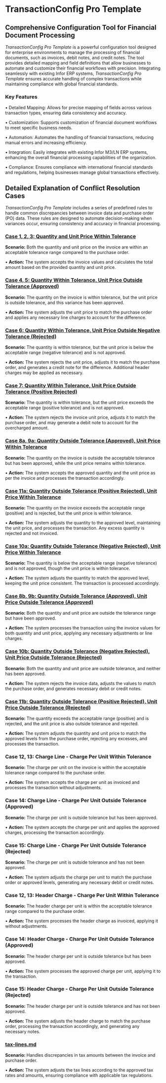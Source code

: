 # TransactionConfig Pro Template

## Comprehensive Configuration Tool for Financial Document Processing

_TransactionConfig Pro Template_ is a powerful configuration tool designed for enterprise environments to manage the processing of financial documents, such as invoices, debit notes, and credit notes. The tool provides detailed mapping and field definitions that allow businesses to automate and customize their financial workflows with precision. Integrating seamlessly with existing Infor ERP systems, _TransactionConfig Pro Template_ ensures accurate handling of complex transactions while maintaining compliance with global financial standards.

### Key Features

• Detailed Mapping: Allows for precise mapping of fields across various transaction types, ensuring data consistency and accuracy.

• Customization: Supports customization of financial document workflows to meet specific business needs.

• Automation: Automates the handling of financial transactions, reducing manual errors and increasing efficiency.

• Integration: Easily integrates with existing Infor M3/LN ERP systems, enhancing the overall financial processing capabilities of the organization.

• Compliance: Ensures compliance with international financial standards and regulations, helping businesses manage global transactions effectively.



## Detailed Explanation of Conflict Resolution Cases

_TransactionConfig Pro Template_ includes a series of predefined rules to handle common discrepancies between invoice data and purchase order (PO) data. These rules are designed to automate decision-making when variances occur, ensuring consistency and accuracy in financial processing.

### [Case 1, 2, 3: Quantity and Unit Price Within Tolerance](transactionconfig-pro-template/case-1-2-3-quantity-and-unit-price-within-tolerance.md)

**Scenario:** Both the quantity and unit price on the invoice are within an acceptable tolerance range compared to the purchase order.

• **Action:** The system accepts the invoice values and calculates the total amount based on the provided quantity and unit price.

### [Case 4, 5: Quantity Within Tolerance, Unit Price Outside Tolerance (Approved)](transactionconfig-pro-template/case-4-5-quantity-within-tolerance-unit-price-outside-tolerance-approved.md)

**Scenario:** The quantity on the invoice is within tolerance, but the unit price is outside tolerance, and this variance has been approved.

• **Action:** The system adjusts the unit price to match the purchase order and applies any necessary line charges to account for the difference.

### [Case 6: Quantity Within Tolerance, Unit Price Outside Negative Tolerance (Rejected)](transactionconfig-pro-template/case-6-quantity-within-tolerance-unit-price-outside-negative-tolerance-rejected.md)

**Scenario:** The quantity is within tolerance, but the unit price is below the acceptable range (negative tolerance) and is not approved.

• **Action:** The system rejects the unit price, adjusts it to match the purchase order, and generates a credit note for the difference. Additional header charges may be applied as necessary.

### [Case 7: Quantity Within Tolerance, Unit Price Outside Tolerance (Positive Rejected)](transactionconfig-pro-template/case-7-quantity-within-tolerance-unit-price-outside-tolerance-positive-rejected.md)

**Scenario:** The quantity is within tolerance, but the unit price exceeds the acceptable range (positive tolerance) and is not approved.

• **Action:** The system rejects the invoice unit price, adjusts it to match the purchase order, and may generate a debit note to account for the overcharged amount.

### [Case 8a, 9a: Quantity Outside Tolerance (Approved), Unit Price Within Tolerance](transactionconfig-pro-template/case-8a-9a-quantity-outside-tolerance-approved-unit-price-within-tolerance.md)

**Scenario:** The quantity on the invoice is outside the acceptable tolerance but has been approved, while the unit price remains within tolerance.

• **Action:** The system accepts the approved quantity and the unit price as per the invoice and processes the transaction accordingly.

### [Case 11a: Quantity Outside Tolerance (Positive Rejected), Unit Price Within Tolerance](transactionconfig-pro-template/case-11a-quantity-outside-tolerance-positive-rejected-unit-price-within-tolerance.md)

**Scenario:** The quantity on the invoice exceeds the acceptable range (positive) and is rejected, but the unit price is within tolerance.

• **Action:** The system adjusts the quantity to the approved level, maintaining the unit price, and processes the transaction. Any excess quantity is rejected and not invoiced.

### [Case 10a: Quantity Outside Tolerance (Negative Rejected), Unit Price Within Tolerance](transactionconfig-pro-template/case-10a-quantity-outside-tolerance-negative-rejected-unit-price-within-tolerance.md)

**Scenario:** The quantity is below the acceptable range (negative tolerance) and is not approved, though the unit price is within tolerance.

• **Action:** The system adjusts the quantity to match the approved level, keeping the unit price consistent. The transaction is processed accordingly.

### [Case 8b, 9b: Quantity Outside Tolerance (Approved), Unit Price Outside Tolerance (Approved)](transactionconfig-pro-template/case-8b-9b-quantity-outside-tolerance-approved-unit-price-outside-tolerance-approved.md)

**Scenario:** Both the quantity and unit price are outside the tolerance range but have been approved.

• **Action:** The system processes the transaction using the invoice values for both quantity and unit price, applying any necessary adjustments or line charges.

### [Case 10b: Quantity Outside Tolerance (Negative Rejected), Unit Price Outside Tolerance (Rejected)](transactionconfig-pro-template/case-10b-quantity-outside-tolerance-negative-rejected-unit-price-outside-tolerance-rejected.md)

**Scenario:** Both the quantity and unit price are outside tolerance, and neither has been approved.

• **Action:** The system rejects the invoice data, adjusts the values to match the purchase order, and generates necessary debit or credit notes.

### [Case 11b: Quantity Outside Tolerance (Positive Rejected), Unit Price Outside Tolerance (Rejected)](transactionconfig-pro-template/case-11b-quantity-outside-tolerance-positive-rejected-unit-price-outside-tolerance-rejected.md)

**Scenario:** The quantity exceeds the acceptable range (positive) and is rejected, and the unit price is also outside tolerance and rejected.

• **Action:** The system adjusts the quantity and unit price to match the approved levels from the purchase order, rejecting any excesses, and processes the transaction.

### Case 12, 13: Charge Line - Charge Per Unit Within Tolerance

**Scenario:** The charge per unit on the invoice is within the acceptable tolerance range compared to the purchase order.

• **Action:** The system accepts the charge per unit as invoiced and processes the transaction without adjustments.

### Case 14: Charge Line - Charge Per Unit Outside Tolerance (Approved)

**Scenario:** The charge per unit is outside tolerance but has been approved.

• **Action:** The system accepts the charge per unit and applies the approved charges, processing the transaction accordingly.

### Case 15: Charge Line - Charge Per Unit Outside Tolerance (Rejected)

**Scenario:** The charge per unit is outside tolerance and has not been approved.

• **Action:** The system adjusts the charge per unit to match the purchase order or approved levels, generating any necessary debit or credit notes.

### Case 12, 13: Header Charge - Charge Per Unit Within Tolerance

**Scenario:** The header charge per unit is within the acceptable tolerance range compared to the purchase order.

• **Action:** The system processes the header charge as invoiced, applying it without adjustments.

### Case 14: Header Charge - Charge Per Unit Outside Tolerance (Approved)

**Scenario:** The header charge per unit is outside tolerance but has been approved.

• **Action:** The system processes the approved charge per unit, applying it to the transaction.

### Case 15: Header Charge - Charge Per Unit Outside Tolerance (Rejected)

**Scenario:** The header charge per unit is outside tolerance and has not been approved.

• **Action:** The system adjusts the header charge to match the purchase order, processing the transaction accordingly, and generating any necessary notes.

### [tax-lines.md](transactionconfig-pro-template/tax-lines.md "mention")

**Scenario:** Handles discrepancies in tax amounts between the invoice and purchase order.

• **Action:** The system adjusts the tax lines according to the approved tax rates and amounts, ensuring compliance with applicable tax regulations.
